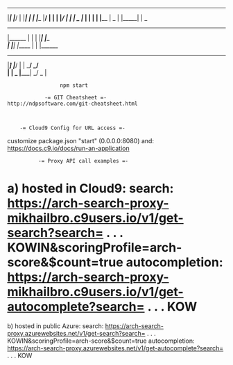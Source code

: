 
 _______  ______ _______ _     _ _____ _______ _______ _     _ _______ _     _  ______
 |_____| |_____/ |       |_____|   |      |    |______ |____/     |    |     | |_____/
 |     | |    \_ |_____  |     | __|__    |    |______ |    \_    |    |_____| |    \_
                                                                                      
 _______ _     _ _______ _     _ _______                                              
 |______ |     | |       |_____| |______                                              
 ______| |_____| |_____  |     | |______                                              
                                                                                      
  _____   ______  _____  _     _ __   __                                              
 |_____] |_____/ |     |  \___/    \_/                                                
 |       |    \_ |_____| _/   \_    |                                                 
    
    

                     npm start
                      
                -= GIT Cheatsheet =-
    http://ndpsoftware.com/git-cheatsheet.html
    
    

        -= Cloud9 Config for URL access =-
customize package.json "start" (0.0.0.0:8080)
and:
https://docs.c9.io/docs/run-an-application



              -= Proxy API call examples =- 
a) hosted in Cloud9:
search:         https://arch-search-proxy-mikhailbro.c9users.io/v1/get-search?search=       . . . KOWIN&scoringProfile=arch-score&$count=true
autocompletion: https://arch-search-proxy-mikhailbro.c9users.io/v1/get-autocomplete?search= . . . KOW
==============================================================
b) hosted in public Azure:
search:          https://arch-search-proxy.azurewebsites.net/v1/get-search?search=       . . . KOWIN&scoringProfile=arch-score&$count=true
autocompletion:  https://arch-search-proxy.azurewebsites.net/v1/get-autocomplete?search= . . . KOW
